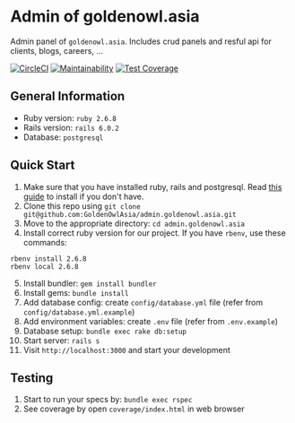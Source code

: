 # Admin of goldenowl.asia

Admin panel of `goldenowl.asia`. Includes crud panels and resful api for clients, blogs, careers, ...

[![CircleCI](https://circleci.com/gh/GoldenOwlAsia/admin.goldenowl.asia.svg?style=shield)](https://circleci.com/gh/GoldenOwlAsia/admin.goldenowl.asia)
[![Maintainability](https://api.codeclimate.com/v1/badges/dafecd84f9b151dc1e37/maintainability)](https://codeclimate.com/github/GoldenOwlAsia/admin.goldenowl.asia/maintainability)
[![Test Coverage](https://api.codeclimate.com/v1/badges/dafecd84f9b151dc1e37/test_coverage)](https://codeclimate.com/github/GoldenOwlAsia/admin.goldenowl.asia/test_coverage)

## General Information

- Ruby version: `ruby 2.6.8`
- Rails version: `rails 6.0.2`
- Database: `postgresql`

## Quick Start

1. Make sure that you have installed ruby, rails and postgresql. Read [this guide](https://gorails.com/setup) to install if you don't have.
2. Clone this repo using `git clone git@github.com:GoldenOwlAsia/admin.goldenowl.asia.git`
3. Move to the appropriate directory: `cd admin.goldenowl.asia`
4. Install correct ruby version for our project. If you have `rbenv`, use these commands:

```
rbenv install 2.6.8
rbenv local 2.6.8
```

5. Install bundler: `gem install bundler`
6. Install gems: `bundle install`
7. Add database config: create `config/database.yml` file (refer from `config/database.yml.example`)
8. Add environment variables: create `.env` file (refer from `.env.example`)
9. Database setup: `bundle exec rake db:setup`
10. Start server: `rails s`
11. Visit `http://localhost:3000` and start your development

## Testing

1. Start to run your specs by: `bundle exec rspec`
2. See coverage by open `coverage/index.html` in web browser
